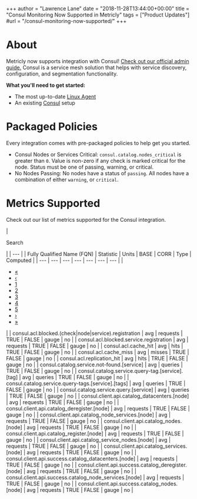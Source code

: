 +++
author = "Lawrence Lane"
date = "2018-11-28T13:44:00+00:00"
title = "Consul Monitoring Now Supported in Metricly"
tags = ["Product Updates"]
#url = "/consul-monitoring-now-supported/"
+++

About
=====

Metricly now supports integration with Consul! [Check out our official admin guide.](https://www.metricly.com/support/integrations/consul/) Consul is a service mesh solution that helps with service discovery, configuration, and segmentation functionality.

**What you'll need to get started:**

-   The most up-to-date [Linux Agent](https://www.metricly.com/support/integrations/linux/)
-   An existing [Consul](https://www.consul.io/) setup

Packaged Policies
=================

Every integration comes with pre-packaged policies to help get you started.

-   Consul Nodes or Services Critical: `consul.catalog.nodes_critical` is greater than `0`. Value is non-zero if any check is marked critical for the node. Status must be one of passing, warning, or critical.
-   No Nodes Passing: No nodes have a status of `passing`. All nodes have a combination of either `warning`, or `critical`.

Metrics Supported
=================

Check out our list of metrics supported for the Consul integration.

|

Search

 |
| --- |
| Fully Qualified Name (FQN) | Statistic | Units | BASE | CORR | Type | Computed |
| --- | --- | --- | --- | --- | --- | --- |
|

-   [«](https://www.metricly.com/consul-monitoring-now-supported/#)
-   [‹](https://www.metricly.com/consul-monitoring-now-supported/#)
-   [1](https://www.metricly.com/consul-monitoring-now-supported/#)
-   [2](https://www.metricly.com/consul-monitoring-now-supported/#)
-   [3](https://www.metricly.com/consul-monitoring-now-supported/#)
-   [4](https://www.metricly.com/consul-monitoring-now-supported/#)
-   [5](https://www.metricly.com/consul-monitoring-now-supported/#)
-   [›](https://www.metricly.com/consul-monitoring-now-supported/#)
-   [»](https://www.metricly.com/consul-monitoring-now-supported/#)

 |
| consul.acl.blocked.(check|node|service).registration | avg | requests | TRUE | FALSE | gauge | no |
| consul.acl.blocked.service.registration | avg | requests | TRUE | FALSE | gauge | no |
| consul.acl.cache_hit | avg | hits | TRUE | FALSE | gauge | no |
| consul.acl.cache_miss | avg | misses | TRUE | FALSE | gauge | no |
| consul.acl.replication_hit | avg | hits | TRUE | FALSE | gauge | no |
| consul.catalog.service.not-found.[service] | avg | queries | TRUE | FALSE | gauge | no |
| consul.catalog.service.query-tag.[service].[tag] | avg | queries | TRUE | FALSE | gauge | no |
| consul.catalog.service.query-tags.[service].[tags] | avg | queries | TRUE | FALSE | gauge | no |
| consul.catalog.service.query.[service] | avg | queries | TRUE | FALSE | gauge | no |
| consul.client.api.catalog_datacenters.[node] | avg | requests | TRUE | FALSE | gauge | no |
| consul.client.api.catalog_deregister.[node] | avg | requests | TRUE | FALSE | gauge | no |
| consul.client.api.catalog_node_services.[node] | avg | requests | TRUE | FALSE | gauge | no |
| consul.client.api.catalog_nodes.[node] | avg | requests | TRUE | FALSE | gauge | no |
| consul.client.api.catalog_register.[node] | avg | requests | TRUE | FALSE | gauge | no |
| consul.client.api.catalog_service_nodes.[node] | avg | requests | TRUE | FALSE | gauge | no |
| consul.client.api.catalog_services.[node] | avg | requests | TRUE | FALSE | gauge | no |
| consul.client.api.success.catalog_datacenters.[node] | avg | requests | TRUE | FALSE | gauge | no |
| consul.client.api.success.catalog_deregister.[node] | avg | requests | TRUE | FALSE | gauge | no |
| consul.client.api.success.catalog_node_services.[node] | avg | requests | TRUE | FALSE | gauge | no |
| consul.client.api.success.catalog_nodes.[node] | avg | requests | TRUE | FALSE | gauge | no |